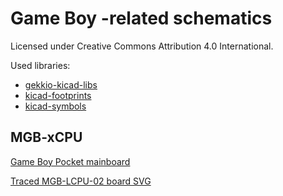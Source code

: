 # Game Boy -related schematics
Licensed under Creative Commons Attribution 4.0 International.

Used libraries:

* [gekkio-kicad-libs](https://github.com/Gekkio/gekkio-kicad-libs)
* [kicad-footprints](https://github.com/KiCad/kicad-footprints)
* [kicad-symbols](https://github.com/KiCad/kicad-symbols)

## MGB-xCPU

[Game Boy Pocket mainboard](MGB-xCPU/schematic/MGB-xCPU.pdf)

[Traced MGB-LCPU-02 board SVG](MGB-xCPU/MGB-LCPU-02.svg)
